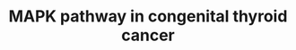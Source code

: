 ---
annotations:
- id: PW:0000604
  parent: signaling pathway
  type: Pathway Ontology
  value: altered Erk5 MAPK signaling pathway
- id: PW:0000698
  parent: disease pathway
  type: Pathway Ontology
  value: thyroid cancer pathway
- id: DOID:1781
  parent: disease of cellular proliferation
  type: Disease Ontology
  value: thyroid gland cancer
authors:
- Omranhasan
- Egonw
- Fehrhart
- Eweitz
- AlexanderPico
description: The MAPK pathway involved in the progression of different diseases such
  as diabetes, developmental abnormalities and cancer since it has a essential role
  in the regulation a wide variety of cellular processes such as proliferation, differentiation
  and apoptosis. consequently, dysregulation of MAPK pathway leads to the occurrence
  of the related disease
last-edited: 2022-01-08
ndex: 99dd462f-8b72-11eb-9e72-0ac135e8bacf
organisms:
- Homo sapiens
redirect_from:
- /index.php/Pathway:WP4928
- /instance/WP4928
- /instance/WP4928_r120795
revision: r120795
schema-jsonld:
- '@context': https://schema.org/
  '@id': https://wikipathways.github.io/pathways/WP4928.html
  '@type': Dataset
  creator:
    '@type': Organization
    name: WikiPathways
  description: The MAPK pathway involved in the progression of different diseases
    such as diabetes, developmental abnormalities and cancer since it has a essential
    role in the regulation a wide variety of cellular processes such as proliferation,
    differentiation and apoptosis. consequently, dysregulation of MAPK pathway leads
    to the occurrence of the related disease
  keywords:
  - ALK tyrosine kinase receptor
  - BRAF
  - CRAF
  - ELK1
  - GDP
  - GRB2
  - GTP
  - KSR1
  - MAP2K1
  - MAP2K2
  - MAPK3
  - RAS
  - SHC1
  - SOS1
  - SOS2
  - c-FOS
  - c-JUN
  - c-MYC
  license: CC0
  name: MAPK pathway in congenital thyroid cancer
seo: CreativeWork
title: MAPK pathway in congenital thyroid cancer
wpid: WP4928
---